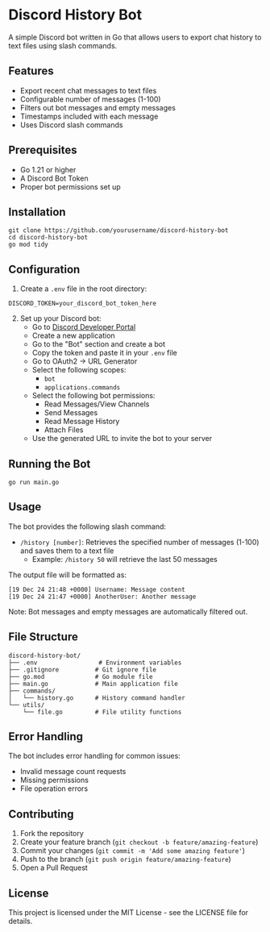 # Discord History Bot

A simple Discord bot written in Go that allows users to export chat history to text files using slash commands.

## Features

- Export recent chat messages to text files
- Configurable number of messages (1-100)
- Filters out bot messages and empty messages
- Timestamps included with each message
- Uses Discord slash commands

## Prerequisites

- Go 1.21 or higher
- A Discord Bot Token
- Proper bot permissions set up

## Installation

```
git clone https://github.com/yourusername/discord-history-bot
cd discord-history-bot
go mod tidy
```

## Configuration

1. Create a `.env` file in the root directory:

```
DISCORD_TOKEN=your_discord_bot_token_here
```

2. Set up your Discord bot:
   - Go to [Discord Developer Portal](https://discord.com/developers/applications)
   - Create a new application
   - Go to the "Bot" section and create a bot
   - Copy the token and paste it in your `.env` file
   - Go to OAuth2 -> URL Generator
   - Select the following scopes:
     - `bot`
     - `applications.commands`
   - Select the following bot permissions:
     - Read Messages/View Channels
     - Send Messages
     - Read Message History
     - Attach Files
   - Use the generated URL to invite the bot to your server

## Running the Bot

```
go run main.go
```

## Usage

The bot provides the following slash command:

- `/history [number]`: Retrieves the specified number of messages (1-100) and saves them to a text file
  - Example: `/history 50` will retrieve the last 50 messages

The output file will be formatted as:
```
[19 Dec 24 21:48 +0000] Username: Message content
[19 Dec 24 21:47 +0000] AnotherUser: Another message
```

Note: Bot messages and empty messages are automatically filtered out.

## File Structure

```
discord-history-bot/
├── .env                 # Environment variables
├── .gitignore          # Git ignore file
├── go.mod              # Go module file
├── main.go             # Main application file
├── commands/
│   └── history.go      # History command handler
└── utils/
    └── file.go         # File utility functions
```

## Error Handling

The bot includes error handling for common issues:
- Invalid message count requests
- Missing permissions
- File operation errors

## Contributing

1. Fork the repository
2. Create your feature branch (`git checkout -b feature/amazing-feature`)
3. Commit your changes (`git commit -m 'Add some amazing feature'`)
4. Push to the branch (`git push origin feature/amazing-feature`)
5. Open a Pull Request

## License

This project is licensed under the MIT License - see the LICENSE file for details.
